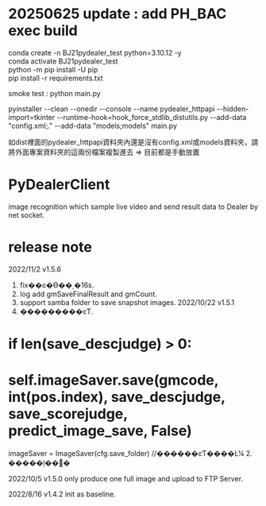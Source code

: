 # 20250625 update : add PH_BAC exec build  

conda create -n BJ21pydealer_test python=3.10.12 -y  
conda activate BJ21pydealer_test  
python -m pip install -U pip  
pip install -r requirements.txt  

smoke test : python main.py  

pyinstaller --clean --onedir --console --name pydealer_httpapi --hidden-import=tkinter --runtime-hook=hook_force_stdlib_distutils.py --add-data "config.xml;." --add-data "models;models" main.py    
<!-- pyinstaller --clean --noconfirm ImageDetector_PH.spec   -->
如dist裡面的pydealer_httpapi資料夾內還是沒有config.xml或models資料夾，請將外面專案資料夾的這兩份檔案複製進去  => 目前都是手動放置  


# PyDealerClient

image recognition which sample live video and send result data to Dealer by net socket.

# release note
2022/11/2 v1.5.6
1. fix��ͼ�ϴ��ͺ�16s.
2. log add gmSaveFinalResult and gmCount.
3. support samba folder to save snapshot images.
2022/10/22 v1.5.1
1. ���������ͼƬ.
# if len(save_descjudge) > 0:
#     self.imageSaver.save(gmcode, int(pos.index), save_descjudge, save_scorejudge, predict_image_save, False)
imageSaver = ImageSaver(cfg.save_folder)  //������ͼƬ����Ŀ¼
2. �����ļ��޸�
	<save folder="./predict_images" autoUpload="0"/>

2022/10/5 v1.5.0
    only produce one full image and upload to FTP Server.

2022/8/16 v1.4.2
    init as baseline.

